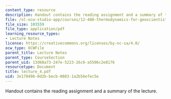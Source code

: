 ```yaml
---
content_type: resource
description: Handout contains the reading assignment and a summary of the lecture.
file: /ol-ocw-studio-app/courses/12-480-thermodynamics-for-geoscientists-fall-2006/3e1784960d2bbecb00831a2b56efec5e_lecture_4.pdf
file_size: 103559
file_type: application/pdf
learning_resource_types:
- Lecture Notes
license: https://creativecommons.org/licenses/by-nc-sa/4.0/
ocw_type: OCWFile
parent_title: Lecture Notes
parent_type: CourseSection
parent_uid: 13d68a73-247e-5223-26c6-a5506c2e8176
resourcetype: Document
title: lecture_4.pdf
uid: 3e178496-0d2b-becb-0083-1a2b56efec5e
---
```

Handout contains the reading assignment and a summary of the lecture.